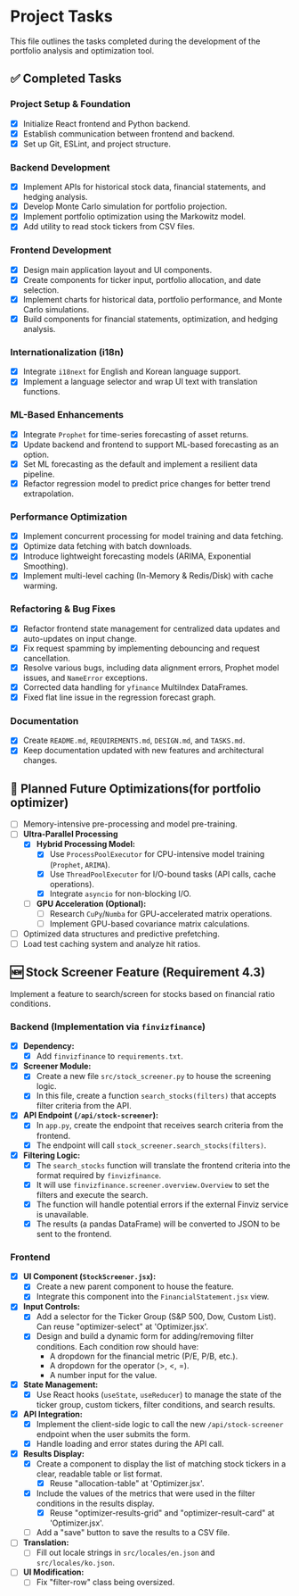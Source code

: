 # Project Tasks

This file outlines the tasks completed during the development of the portfolio analysis and optimization tool.

## ✅ Completed Tasks

### Project Setup & Foundation
- [x] Initialize React frontend and Python backend.
- [x] Establish communication between frontend and backend.
- [x] Set up Git, ESLint, and project structure.

### Backend Development
- [x] Implement APIs for historical stock data, financial statements, and hedging analysis.
- [x] Develop Monte Carlo simulation for portfolio projection.
- [x] Implement portfolio optimization using the Markowitz model.
- [x] Add utility to read stock tickers from CSV files.

### Frontend Development
- [x] Design main application layout and UI components.
- [x] Create components for ticker input, portfolio allocation, and date selection.
- [x] Implement charts for historical data, portfolio performance, and Monte Carlo simulations.
- [x] Build components for financial statements, optimization, and hedging analysis.

### Internationalization (i18n)
- [x] Integrate `i18next` for English and Korean language support.
- [x] Implement a language selector and wrap UI text with translation functions.

### ML-Based Enhancements
- [x] Integrate `Prophet` for time-series forecasting of asset returns.
- [x] Update backend and frontend to support ML-based forecasting as an option.
- [x] Set ML forecasting as the default and implement a resilient data pipeline.
- [x] Refactor regression model to predict price changes for better trend extrapolation.

### Performance Optimization
- [x] Implement concurrent processing for model training and data fetching.
- [x] Optimize data fetching with batch downloads.
- [x] Introduce lightweight forecasting models (ARIMA, Exponential Smoothing).
- [x] Implement multi-level caching (In-Memory & Redis/Disk) with cache warming.

### Refactoring & Bug Fixes
- [x] Refactor frontend state management for centralized data updates and auto-updates on input change.
- [x] Fix request spamming by implementing debouncing and request cancellation.
- [x] Resolve various bugs, including data alignment errors, Prophet model issues, and `NameError` exceptions.
- [x] Corrected data handling for `yfinance` MultiIndex DataFrames.
- [x] Fixed flat line issue in the regression forecast graph.

### Documentation
- [x] Create `README.md`, `REQUIREMENTS.md`, `DESIGN.md`, and `TASKS.md`.
- [x] Keep documentation updated with new features and architectural changes.

## 🚧 Planned Future Optimizations(for portfolio optimizer)
- [ ] Memory-intensive pre-processing and model pre-training.
- [ ] **Ultra-Parallel Processing**
    - [x] **Hybrid Processing Model:**
        - [x] Use `ProcessPoolExecutor` for CPU-intensive model training (`Prophet`, `ARIMA`).
        - [x] Use `ThreadPoolExecutor` for I/O-bound tasks (API calls, cache operations).
        - [x] Integrate `asyncio` for non-blocking I/O.
    - [ ] **GPU Acceleration (Optional):**
        - [ ] Research `CuPy`/`Numba` for GPU-accelerated matrix operations.
        - [ ] Implement GPU-based covariance matrix calculations.
- [ ] Optimized data structures and predictive prefetching.
- [ ] Load test caching system and analyze hit ratios.

## 🆕 Stock Screener Feature (Requirement 4.3)

Implement a feature to search/screen for stocks based on financial ratio conditions.

### Backend (Implementation via `finvizfinance`)

- [x] **Dependency:**
    - [x] Add `finvizfinance` to `requirements.txt`.
- [x] **Screener Module:**
    - [x] Create a new file `src/stock_screener.py` to house the screening logic.
    - [x] In this file, create a function `search_stocks(filters)` that accepts filter criteria from the API.
- [x] **API Endpoint (`/api/stock-screener`):**
    - [x] In `app.py`, create the endpoint that receives search criteria from the frontend.
    - [x] The endpoint will call `stock_screener.search_stocks(filters)`.
- [x] **Filtering Logic:**
    - [x] The `search_stocks` function will translate the frontend criteria into the format required by `finvizfinance`.
    - [x] It will use `finvizfinance.screener.overview.Overview` to set the filters and execute the search.
    - [x] The function will handle potential errors if the external Finviz service is unavailable.
    - [x] The results (a pandas DataFrame) will be converted to JSON to be sent to the frontend.

### Frontend

- [x] **UI Component (`StockScreener.jsx`):**
    - [x] Create a new parent component to house the feature.
    - [x] Integrate this component into the `FinancialStatement.jsx` view.
- [x] **Input Controls:**
    - [x] Add a selector for the Ticker Group (S&P 500, Dow, Custom List). Can reuse "optimizer-select" at 'Optimizer.jsx'.
    - [x] Design and build a dynamic form for adding/removing filter conditions. Each condition row should have:
        - A dropdown for the financial metric (P/E, P/B, etc.).
        - A dropdown for the operator (>, <, =).
        - A number input for the value.
- [x] **State Management:**
    - [x] Use React hooks (`useState`, `useReducer`) to manage the state of the ticker group, custom tickers, filter conditions, and search results.
- [x] **API Integration:**
    - [x] Implement the client-side logic to call the new `/api/stock-screener` endpoint when the user submits the form.
    - [x] Handle loading and error states during the API call.
- [x] **Results Display:**
    - [x] Create a component to display the list of matching stock tickers in a clear, readable table or list format.
        - [x] Reuse "allocation-table" at 'Optimizer.jsx'.
    - [x] Include the values of the metrics that were used in the filter conditions in the results display.
        - [x] Reuse "optimizer-results-grid" and "optimizer-result-card" at 'Optimizer.jsx'.
    - [ ] Add a "save" button to save the results to a CSV file.
- [ ] **Translation:**
    - [ ] Fill out locale strings in `src/locales/en.json` and `src/locales/ko.json`.
- [ ] **UI Modification:**
    - [ ] Fix "filter-row" class being oversized.